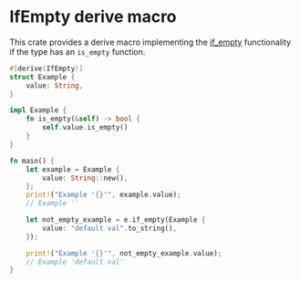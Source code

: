 # IfEmpty derive macro

This crate provides a derive macro implementing the [if_empty](https://crates.io/crates/if_empty) functionality if the type has an `is_empty` function.

```rust
#[derive(IfEmpty)]
struct Example {
    value: String,
}

impl Example {
    fn is_empty(&self) -> bool {
        self.value.is_empty()
    }
}

fn main() {
    let example = Example {
        value: String::new(),
    };
    print!("Example '{}'", example.value);
    // Example ''

    let not_empty_example = e.if_empty(Example {
        value: "default val".to_string(),
    });

    print!("Example '{}'", not_empty_example.value);
    // Example 'default val'
}
```
